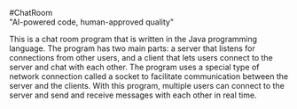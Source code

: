 #ChatRoom\
"AI-powered code, human-approved quality"

This is a chat room program that is written in the Java programming language. The program has two main parts: a server that listens for connections from other users, and a client that lets users connect to the server and chat with each other. The program uses a special type of network connection called a socket to facilitate communication between the server and the clients. With this program, multiple users can connect to the server and send and receive messages with each other in real time.
